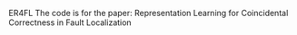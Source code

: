 ER4FL
The code is for the paper:  Representation Learning for Coincidental Correctness in Fault Localization
